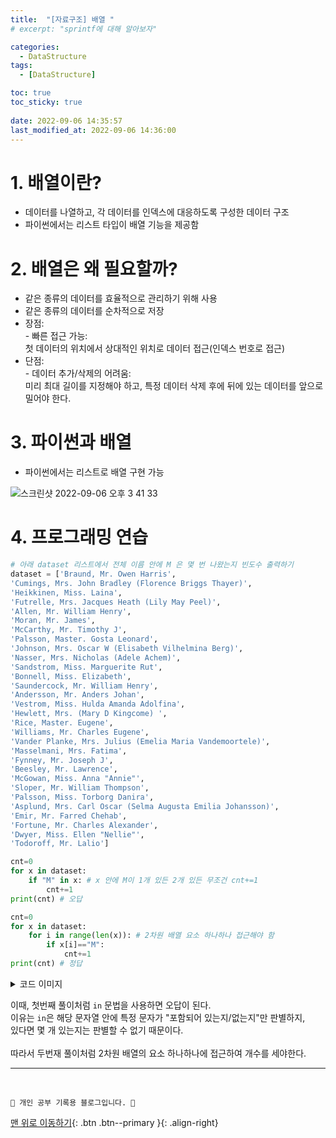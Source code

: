 ```yaml
---
title:  "[자료구조] 배열 "
# excerpt: "sprintf에 대해 알아보자"

categories:
  - DataStructure
tags:
  - [DataStructure]

toc: true
toc_sticky: true
 
date: 2022-09-06 14:35:57
last_modified_at: 2022-09-06 14:36:00
---
```


# 1. 배열이란?
- 데이터를 나열하고, 각 데이터를 인덱스에 대응하도록 구성한 데이터 구조
- 파이썬에서는 리스트 타입이 배열 기능을 제공함 

# 2. 배열은 왜 필요할까?
- 같은 종류의 데이터를 효율적으로 관리하기 위해 사용
- 같은 종류의 데이터를 순차적으로 저장
- 장점:<br>- 빠른 접근 가능: <br>첫 데이터의 위치에서 상대적인 위치로 데이터 접근(인덱스 번호로 접근)
- 단점:<br>- 데이터 추가/삭제의 어려움: <br>미리 최대 길이를 지정해야 하고, 특정 데이터 삭제 후에 뒤에 있는 데이터를 앞으로 밀어야 한다.

# 3. 파이썬과 배열
- 파이썬에서는 리스트로 배열 구현 가능

![스크린샷 2022-09-06 오후 3 41 33](https://user-images.githubusercontent.com/59405576/188564535-13527b78-77d4-4de8-b1f5-c1f3cc185e9a.png)

# 4. 프로그래밍 연습
```py
# 아래 dataset 리스트에서 전체 이름 안에 M 은 몇 번 나왔는지 빈도수 출력하기
dataset = ['Braund, Mr. Owen Harris',
'Cumings, Mrs. John Bradley (Florence Briggs Thayer)',
'Heikkinen, Miss. Laina',
'Futrelle, Mrs. Jacques Heath (Lily May Peel)',
'Allen, Mr. William Henry',
'Moran, Mr. James',
'McCarthy, Mr. Timothy J',
'Palsson, Master. Gosta Leonard',
'Johnson, Mrs. Oscar W (Elisabeth Vilhelmina Berg)',
'Nasser, Mrs. Nicholas (Adele Achem)',
'Sandstrom, Miss. Marguerite Rut',
'Bonnell, Miss. Elizabeth',
'Saundercock, Mr. William Henry',
'Andersson, Mr. Anders Johan',
'Vestrom, Miss. Hulda Amanda Adolfina',
'Hewlett, Mrs. (Mary D Kingcome) ',
'Rice, Master. Eugene',
'Williams, Mr. Charles Eugene',
'Vander Planke, Mrs. Julius (Emelia Maria Vandemoortele)',
'Masselmani, Mrs. Fatima',
'Fynney, Mr. Joseph J',
'Beesley, Mr. Lawrence',
'McGowan, Miss. Anna "Annie"',
'Sloper, Mr. William Thompson',
'Palsson, Miss. Torborg Danira',
'Asplund, Mrs. Carl Oscar (Selma Augusta Emilia Johansson)',
'Emir, Mr. Farred Chehab',
'Fortune, Mr. Charles Alexander',
'Dwyer, Miss. Ellen "Nellie"',
'Todoroff, Mr. Lalio']

cnt=0
for x in dataset:
    if "M" in x: # x 안에 M이 1개 있든 2개 있든 무조건 cnt+=1
        cnt+=1
print(cnt) # 오답

cnt=0
for x in dataset:
    for i in range(len(x)): # 2차원 배열 요소 하나하나 접근해야 함
        if x[i]=="M":
            cnt+=1
print(cnt) # 정답
```

<details>
<summary>코드 이미지</summary>
<div markdown="1">    
![스크린샷 2022-09-06 오후 3 42 32](https://user-images.githubusercontent.com/59405576/188564714-0ffb08bb-038b-4494-8729-1090126fb753.png)
</div>
</details>

이때, 첫번째 풀이처럼 `in` 문법을 사용하면 오답이 된다.<br>
이유는 `in`은 해당 문자열 안에 특정 문자가 "포함되어 있는지/없는지"만 판별하지,<br>
있다면 몇 개 있는지는 판별할 수 없기 때문이다.<br><br>
따라서 두번재 풀이처럼 2차원 배열의 요소 하나하나에 접근하여 개수를 세야한다.

***
<br>


    💛 개인 공부 기록용 블로그입니다. 👻

[맨 위로 이동하기](#){: .btn .btn--primary }{: .align-right}